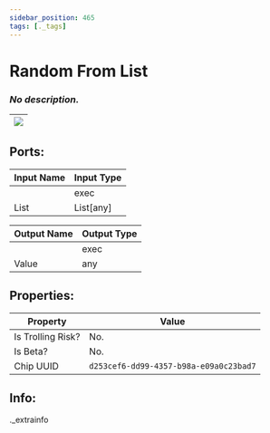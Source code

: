 ```yaml
---
sidebar_position: 465
tags: [._tags]
---
```


# Random From List


### *No description.*

| ![](https://images-ext-2.discordapp.net/external/MPmIaQzlEPmgGWlgi-WxBBXt0Bjv_zWPkg1y1f_sy3s/https/www.recroomcircuits.com/image/circuit/absolute-value?width=206&height=108) |
|-----|

## Ports:

| Input Name | Input Type |
|-----------|-----------|
|  | exec |
| List | List[any] |

| Output Name | Output Type |
|-----------|-----------|
|  | exec |
| Value | any |

## Properties:

| Property  | Value |
|-------------------|-----------|
| Is Trolling Risk? | No. |
| Is Beta? | No. |
| Chip UUID | `d253cef6-dd99-4357-b98a-e09a0c23bad7` |

## Info:
._extrainfo